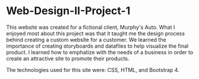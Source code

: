 # Web-Design-II-Project-1

This website was created for a fictional client, Murphy's Auto. 
What I enjoyed most about this project was that it taught me the design process behind creating a custom website for a customer. 
We learned the importance of creating storyboards and datafiles to help visualize the final product. 
I learned how to emphatize with the needs of a business in order to create an attractive site to promote their products. 

The technologies used for this site were: CSS, HTML, and Bootstrap 4. 
